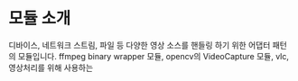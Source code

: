 # 모듈 소개
디바이스, 네트워크 스트림, 파일 등 다양한 영상 소스를 핸들링 하기 위한 어댑터 패턴의 모듈입니다.
ffmpeg binary wrapper 모듈, opencv의 VideoCapture 모듈, vlc,
영상처리를 위해 사용하는 
